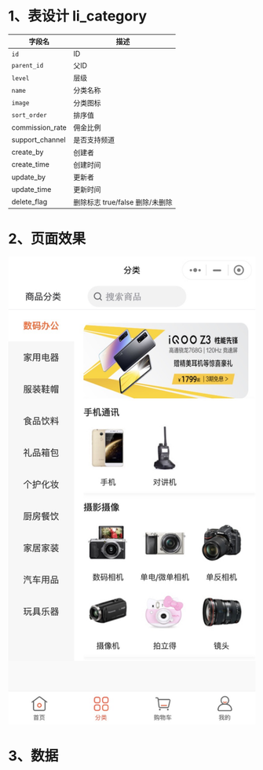 

# 1、表设计 li_category
字段名 | 描述
--- | ---
`id` | ID
`parent_id` | 父ID
`level` | 层级
`name` | 分类名称
`image` | 分类图标
`sort_order` | 排序值
commission_rate | 佣金比例
support_channel | 是否支持频道
create_by | 创建者
create_time | 创建时间
update_by | 更新者
update_time | 更新时间
delete_flag | 删除标志 true/false 删除/未删除

# 2、页面效果
![01-分类.jpg](./img/01-分类.jpg)

# 3、数据
